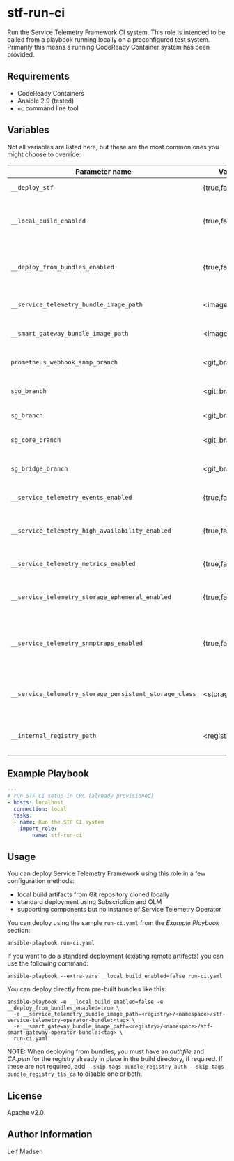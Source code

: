 stf-run-ci
==========

Run the Service Telemetry Framework CI system. This role is intended to be
called from a playbook running locally on a preconfigured test system.
Primarily this means a running CodeReady Container system has been provided.

Requirements
------------

- CodeReady Containers
- Ansible 2.9 (tested)
- `oc` command line tool

Variables
---------

Not all variables are listed here, but these are the most common ones you might
choose to override:

| Parameter name                                         | Values          | Default                                          | Description                                                                                           |
| ------------------------------                         | ------------    | ---------                                        | ------------------------------------                                                                  |
| `__deploy_stf`                                         | {true,false}    | true                                             | Whether to deploy an instance of STF                                                                  |
| `__local_build_enabled`                                | {true,false}    | true                                             | Whether to deploySTF from local built artifacts. Also see `working_branch`, `sg_branch`, `sgo_branch` |
| `__deploy_from_bundles_enabled`                        | {true,false}             | false                                                |  Whether to deploy STF from OLM bundles (TODO: compat with __local_build_enabled) |
| `__service_telemetry_bundle_image_path`                | <image_path>             | <none>                                                | Image path to Service Telemetry Operator bundle |
| `__smart_gateway_bundle_image_path`                    | <image_path>             | <none>                                                | Image path to Smart Gateway Operator bundle |
| `prometheus_webhook_snmp_branch`                       | <git_branch>    | master                                           | Which Prometheus Webhook SNMP git branch to checkout                                                  |
| `sgo_branch`                                           | <git_branch>    | master                                           | Which Smart Gateway Operator git branch to checkout                                                   |
| `sg_branch`                                            | <git_branch>    | master                                           | Which Smart Gateway git branch to checkout                                                            |
| `sg_core_branch`                                       | <git_branch>    | master                                           | Which Smart Gateway Core git branch to checkout                                                       |
| `sg_bridge_branch`                                     | <git_branch>    | master                                           | Which Smart Gateway Bridge git branch to checkout                                                     |
| `__service_telemetry_events_enabled`                   | {true,false}    | true                                             | Whether to enable events support in ServiceTelemetry                                                  |
| `__service_telemetry_high_availability_enabled`        | {true,false}    | false                                            | Whether to enable high availability support in ServiceTelemetry                                       |
| `__service_telemetry_metrics_enabled`                  | {true,false}    | true                                             | Whether to enable metrics support in ServiceTelemetry                                                 |
| `__service_telemetry_storage_ephemeral_enabled`        | {true,false}    | false                                            | Whether to enable ephemeral storage support in ServiceTelemetry                                       |
| `__service_telemetry_snmptraps_enabled`                | {true,false}    | true                                             | Whether to enable snmptraps delivery via Alertmanager receiver (prometheus-webhook-snmp)              |
| `__service_telemetry_storage_persistent_storage_class` | <storage_class> | <undefined>                                      | Set a custom storageClass to override the default provided by OpenShift platform                      |
| `__internal_registry_path`                             | <registry_path> | image-registry.openshift-image-registry.svc:5000 | Path to internal registry for image path                                                              |

Example Playbook
----------------

```yaml
---
# run STF CI setup in CRC (already provisioned)
- hosts: localhost
  connection: local
  tasks:
  - name: Run the STF CI system
    import_role:
        name: stf-run-ci
```

Usage
-----

You can deploy Service Telemetry Framework using this role in a few
configuration methods:

* local build artifacts from Git repository cloned locally
* standard deployment using Subscription and OLM
* supporting components but no instance of Service Telemetry Operator

You can deploy using the sample `run-ci.yaml` from the _Example Playbook_
section:

```
ansible-playbook run-ci.yaml
```

If you want to do a standard deployment (existing remote artifacts) you can use
the following command:

```
ansible-playbook --extra-vars __local_build_enabled=false run-ci.yaml
```

You can deploy directly from pre-built bundles like this:
```
ansible-playbook -e __local_build_enabled=false -e __deploy_from_bundles_enabled=true \
  -e __service_telemetry_bundle_image_path=<registry>/<namespace>/stf-service-telemetry-operator-bundle:<tag> \
  -e __smart_gateway_bundle_image_path=<registry>/<namespace>/stf-smart-gateway-operator-bundle:<tag> \
  run-ci.yaml
```

NOTE: When deploying from bundles, you must have an _authfile_ and _CA.pem_ for
the registry already in place in the build directory, if required. If these
are not required, add `--skip-tags bundle_registry_auth --skip-tags bundle_registry_tls_ca`
to disable one or both.

License
-------

Apache v2.0

Author Information
------------------

Leif Madsen
